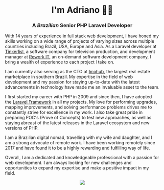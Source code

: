 <h1 align='center'>I'm Adriano 👨‍💻</h1>

<h3 align='center'>
  A <i>Brazilian</i> Senior PHP Laravel Developer
</h3>

With 14 years of experience in full stack web development, I have honed my skills working on a wide range of projects of varying sizes across multiple countries including Brazil, USA, Europe and Asia. As a Laravel developer at <a href="https://tinkerlist.tv/">Tinkerlist</a>, a software company for television production, and development manager at <a href="https://tinkerlist.tv/">Rework IT</a>, an on-demand software development company, I bring a wealth of experience to each project I take on.

I am currently also serving as the CTO at <a href="https://tinkerlist.tv/">Imohub</a>, the largest real estate marketplace in southern Brazil. My expertise in the field of web development and my passion for staying up-to-date with the latest advancements in technology have made me an invaluable asset to the team.

I first started my career with PHP in 2009 and since then, I have adopted the <a href="https://laravel.com">Laravel Framework</a> in all my projects. My love for performing upgrades, mapping improvements, and solving performance problems drives me to constantly strive for excellence in my work. I also take great pride in preparing POC's (Prove of Concepts) to test new approaches, as well as staying abreast of the latest releases in the Laravel ecosystem and new versions of PHP.

I am a Brazilian digital nomad, travelling with my wife and daughter, and I am a strong advocate of remote work. I have been working remotely since 2017 and have found it to be a highly rewarding and fulfilling way of life.

Overall, I am a dedicated and knowledgeable professional with a passion for web development. I am always looking for new challenges and opportunities to expand my expertise and make a positive impact in my field.

<p align='center'>
  <a href="https://www.linkedin.com/in/adrianojr/"><img src="https://img.shields.io/badge/linkedin-%230077B5.svg?&style=for-the-badge&logo=linkedin&logoColor=white" /></a>
</p>
